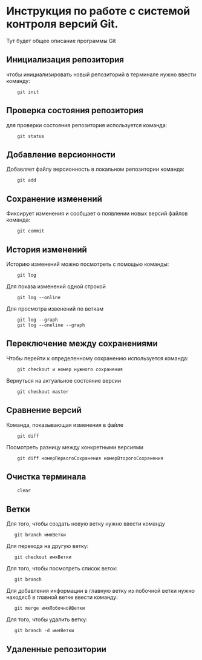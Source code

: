 # Инструкция по работе с системой контроля версий Git.

Тут будет общее описание программы Git

## Инициализация репозитория

чтобы инициализировать новый репозиторий в терминале нужно ввести команду:

        git init
## Проверка состояния репозитория

для проверки состояния репозитория используется команда:

        git status
## Добавление версионности

Добавляет файлу версионность в локальном репозитории команда:

        git add
## Сохранение изменений 

Фиксирует изменения и сообщает о появлении новых версий файлов команда:

        git commit
## История изменений
Историю изменений можно посмотреть с помощью команды:

        git log

Для показа изменений одной строкой

        git log --online

Для просмотра извенений по веткам

        git log --graph
        git log --oneline --graph

## Переключение между сохранениями
Чтобы перейти к определенному сохранению используется команда:

        git checkout и номер нужного сохранения

Вернуться на актуальное состояние версии

        git checkout master

## Сравнение версий
Команда, показывающая изменения в файле

        git diff

Посмотреть разницу между конкретными версиями

        git diff номерПервогоСохранения номерВторогоСохранения

## Очистка терминала

        clear

## Ветки

Для того, чтобы создать новую ветку нужно ввести команду 

       git branch имяВетки

Для перехода на другую ветку:

       git checkout имяВетки

Для того, чтобы посмотреть список веток:

       git branch

Для добавления информации в главную ветку из побочной ветки нужно находясб в главной ветке ввести команду:

       git merge имяПобочнойВетки

Для того, чтобы удалить ветку:

       git branch -d имяВетки

## Удаленные репозитории

